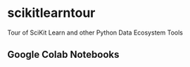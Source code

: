 # scikitlearntour

Tour of SciKit Learn and other Python Data Ecosystem Tools

## Google Colab Notebooks
